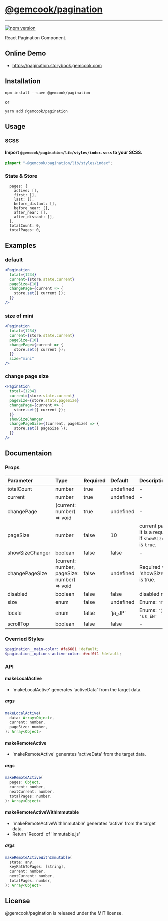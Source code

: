 # [@gemcook/pagination](https://pagination.storybook.gemcook.com)

---

[![npm version](https://badge.fury.io/js/%40gemcook%2Fpagination.svg)](https://badge.fury.io/js/%40gemcook%2Fpagination)

React Pagination Component.

## Online Demo

* https://pagination.storybook.gemcook.com

## Installation

```shell
npm install --save @gemcook/pagination
```

or

```shell
yarn add @gemcook/pagination
```

## Usage

### SCSS

#### Import `@gemcook/pagination/lib/styles/index.scss` to your SCSS.

```scss
@import "~@gemcook/pagination/lib/styles/index";
```

### State & Store

```
  pages: {
    active: [],
    first: [],
    last: [],
    before_distant: [],
    before_near: [],
    after_near: [],
    after_distant: [],
  },
  totalCount: 0,
  totalPages: 0,
```

## Examples

### default

```jsx
<Pagination
  total={1234}
  current={store.state.current}
  pageSize={10}
  changePage={current => {
    store.set({ current });
  }}
/>
```

### size of mini

```jsx
<Pagination
  total={1234}
  current={store.state.current}
  pageSize={10}
  changePage={current => {
    store.set({ current });
  }}
  size="mini"
/>
```

### change page size

```jsx
<Pagination
  total={1234}
  current={store.state.current}
  pageSize={store.state.pageSize}
  changePage={current => {
    store.set({ current });
  }}
  showSizeChanger
  changePageSize={(current, pageSize) => {
    store.set({ pageSize });
  }}
/>
```

## Documentaion

### Props

| **Parameter**   | **Type**                                    | **Required** | **Default** | **Description**                                                          |
| :-------------- | :------------------------------------------ | :----------- | :---------- | :----------------------------------------------------------------------- |
| totalCount      | number                                      | true         | undefined   | \-                                                                       |
| current         | number                                      | true         | undefined   | \-                                                                       |
| changePage      | (current: number) => void                   | true         | undefined   | \-                                                                       |
| pageSize        | number                                      | false        | 10          | current page size. It is a required item if `showSizeChanger` is `true`. |
| showSizeChanger | boolean                                     | false        | false       | \-                                                                       |
| changePageSize  | (current: number, pageSize: number) => void | false        | undefined   | Required when 'showSizeChanger' is true.                                 |
| disabled        | boolean                                     | false        | false       | disabled mode.                                                           |
| size            | enum                                        | false        | undefined   | Enums: `'mini'`                                                          |
| locale          | enum                                        | false        | 'ja_JP'     | Enums: `'ja_JP'` `'us_EN'`                                               |
| scrollTop       | boolean                                     | false        | false       | \-                                                                       |

### Overried Styles

```scss
$pagination__main-color: #fa6681 !default;
$pagination__options-active-color: #ecf0f1 !default;
```

### API

#### makeLocalActive

* 'makeLocalActive' generates 'activeData' from the target data.

##### args

```js
makeLocalActive(
  data: Array<Object>,
  current: number,
  pageSize: number,
): Array<Object>
```

#### makeRemoteActive

* 'makeRemoteActive' generates 'activeData' from the target data.

##### args

```js
makeRemoteActive(
  pages: Object,
  current: number,
  nextCurrent: number,
  totalPages: number,
): Array<Object>
```

#### makeRemoteActiveWithImmutable

* 'makeRemoteActiveWithImmutable' generates 'active' from the target data.
* Return 'Record' of 'immutable.js'

##### args

```js
makeRemoteActiveWithImmutable(
  state: any,
  keyPathToPages: [string],
  current: number,
  nextCurrent: number,
  totalPages: number,
): Array<Object>
```

## License

@gemcook/pagination is released under the MIT license.
